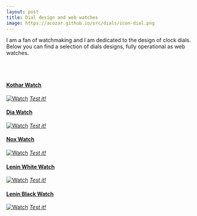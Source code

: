 ```yaml
---
layout: post
title: Dial design and web watches
image: https://acozar.github.io/src/dials/icon-dial.png
---
```


<div class="ktr-landing-first">
	<p>I am a fan of watchmaking and I am dedicated to the design of clock dials. Below you can find a selection of dials designs, fully operational as web watches.</p>
	<br><br>
	<div class="flex-box-1">
		<section>
			<h4><a href="https://acozar.github.io/watches/kothar-watch.html" title="Kothar Watch">Kothar Watch</a></h4>
			<a href="https://acozar.github.io/watches/kothar-watch.html" title="Kothar Watch"><img src="https://acozar.github.io/src/dials/watches-kothar.png" alt="Watch"></a>
			<em><a href="https://acozar.github.io/watches/kothar-watch.html" title="Kothar Watch">Test it!</a></em>
		</section>
	</div>
	<div class="flex-box-2">
		<section>
			<h4><a href="https://acozar.github.io/watches/dia-watch.html" title="Dia Watch">Dia Watch</a></h4>
			<a href="https://acozar.github.io/watches/dia-watch.html" title="Dia Watch"><img src="https://acozar.github.io/src/dials/watches-dia.png" alt="Watch"></a>
			<em><a href="https://acozar.github.io/watches/dia-watch.html" title="Dia Watch">Test it!</a></em>
		</section>
		<section>
			<h4><a href="https://acozar.github.io/watches/nox-watch.html" title="Nox Watch">Nox Watch</a></h4>
			<a href="https://acozar.github.io/watches/nox-watch.html" title="Nox Watch"><img src="https://acozar.github.io/src/dials/watches-nox.png" alt="Watch"></a>
			<em><a href="https://acozar.github.io/watches/nox-watch.html" title="Nox Watch">Test it!</a></em>
		</section>
	</div>
	<div class="flex-box-2">
		<section>
			<h4><a href="https://acozar.github.io/watches/lenin-watch.html" title="Lenin Watch">Lenin White Watch</a></h4>
			<a href="https://acozar.github.io/watches/lenin-watch.html" title="Lenin Watch"><img src="https://acozar.github.io/src/dials/watches-lenin.png" alt="Watch"></a>
			<em><a href="https://acozar.github.io/watches/lenin-watch.html" title="Lenin Watch">Test it!</a></em>
		</section>
		<section>
			<h4><a href="https://acozar.github.io/watches/lenin-black-watch.html" title="Lenin Black Watch">Lenin Black Watch</a></h4>
			<a href="https://acozar.github.io/watches/lenin-black-watch.html" title="Lenin Black Watch"><img src="https://acozar.github.io/src/dials/watches-lenin-black.png" alt="Watch"></a>
			<em><a href="https://acozar.github.io/watches/lenin-black-watch.html" title="Lenin Black Watch">Test it!</a></em>
		</section>
	</div>
</div>